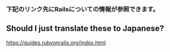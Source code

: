 ### 下記のリンク先にRailsについての情報が参照できます。

## Should I just translate these to Japanese?

https://guides.rubyonrails.org/index.html
